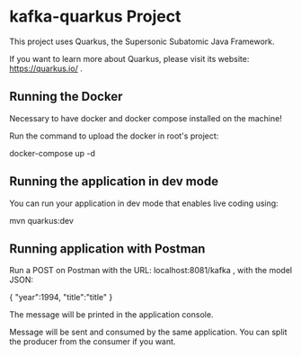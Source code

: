 # kafka-quarkus Project

This project uses Quarkus, the Supersonic Subatomic Java Framework.

If you want to learn more about Quarkus, please visit its website: https://quarkus.io/ .

## Running the Docker

Necessary to have docker and docker compose installed on the machine!

Run the command to upload the docker in root's project:

docker-compose up -d

## Running the application in dev mode

You can run your application in dev mode that enables live coding using:

mvn quarkus:dev


## Running application with Postman

Run a POST on Postman with the URL: localhost:8081/kafka , with the model JSON:

{
    "year":1994, 
    "title":"title"
}

The message will be printed in the application console.

Message will be sent and consumed by the same application. You can split the producer from the consumer if you want.
